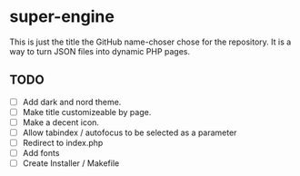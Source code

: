 # super-engine
This is just the title the GitHub name-choser chose for the repository. It is a way to turn JSON files into dynamic PHP pages.

## TODO
 - [ ] Add dark and nord theme.
 - [ ] Make title customizeable by page.
 - [ ] Make a decent icon.
 - [ ] Allow tabindex / autofocus to be selected as a parameter
 - [ ] Redirect to index.php
 - [ ] Add fonts
 - [ ] Create Installer / Makefile
